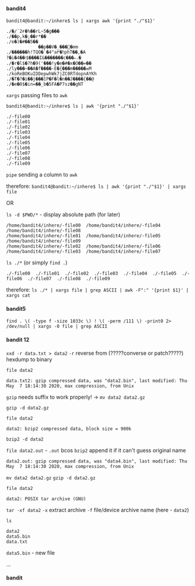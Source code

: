 #### bandit4
`bandit4@bandit:~/inhere$ ls | xargs awk '{print "./"$1}'`
```
./�/`2ғ�%��rL~5�g���
./��p,k�;��r*��
./e�)�#��5��
            ��p��V�_���ׯ�mm
./������h!TQO�`�4"aל�߂phT��,�A
?�i�4��ו$����I&�������c���ގ.�
./�r�l$�?h�9('���!y�e�#�x�O��=��
./ly���~��A�f����-E�{���m�����ܗM
./koReBOKuIDDepwhWk7jZC0RTdopnAYKh
./�T�?�i��j���îP�F�l�n��J����{��@
./�e�0$�in=��_b�5FA�P7sz��gNT
```
`xargs` passing files to `awk`

`bandit4@bandit:~/inhere$ ls | awk '{print "./"$1}'`
```
./-file00
./-file01
./-file02
./-file03
./-file04
./-file05
./-file06
./-file07
./-file08
./-file09
```
`pipe` sending a column to `awk`

therefore:
`bandit4@bandit:~/inhere$ ls | awk '{print "./"$1}' | xargs file`

OR

`ls -d $PWD/*` - display absolute path (for later)
```
/home/bandit4/inhere/-file00  /home/bandit4/inhere/-file04  /home/bandit4/inhere/-file08
/home/bandit4/inhere/-file01  /home/bandit4/inhere/-file05  /home/bandit4/inhere/-file09
/home/bandit4/inhere/-file02  /home/bandit4/inhere/-file06
/home/bandit4/inhere/-file03  /home/bandit4/inhere/-file07
```

`ls ./*` (or simply `find .`)
```
./-file00  ./-file01  ./-file02  ./-file03  ./-file04  ./-file05  ./-file06  ./-file07  ./-file08  ./-file09
```

therefore:
`ls ./* | xargs file | grep ASCII | awk -F":" '{print $1}' | xargs cat`

#### bandit5
`find . \( -type f -size 1033c \) ! \( -perm /111 \) -print0 2> /dev/null | xargs -0 file | grep ASCII`
#### bandit 12

`xxd -r data.txt > data2`
`-r` reverse from (?????converse or patch?????) hexdump to binary

`file data2`
```
data.txt2: gzip compressed data, was "data2.bin", last modified: Thu May  7 18:14:30 2020, max compression, from Unix
```

`gzip` needs suffix to work properly! -> `mv data2 data2.gz`

`gzip -d data2.gz`

`file data2`
```
data2: bzip2 compressed data, block size = 900k
```

`bzip2 -d data2`

`file data2.out` - `.out` bcos `bzip2` append it if it can't guess original name
```
data2.out: gzip compressed data, was "data4.bin", last modified: Thu May  7 18:14:30 2020, max compression, from Unix
```

`mv data2 data2.gz`
`gzip -d data2.gz`

`file data2`
```
data2: POSIX tar archive (GNU)
```

`tar -xf data2`
`-x` extract archive
`-f` file/device archive name (here - `data2`)

`ls`
```
data2
data5.bin
data.txt
```
`data5.bin` - new file

...

#### bandit
